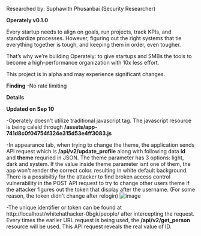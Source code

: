 Researched by: Suphawith Phusanbai (Security Researcher)

**Operately v0.1.0**

Every startup needs to align on goals, run projects, track KPIs, and standardize processes. However, figuring out the right systems that tie everything together is tough, and keeping them in order, even tougher.

That’s why we’re building Operately: to give startups and SMBs the tools to become a high-performance organization with 10x less effort.

This project is in alpha and may experience significant changes.

**Finding**
-No rate limiting 

**Details**

**Updated on Sep 10**

-Operately doesn't utilize traditional javascript tag. The javascript resource is being caleld through **/assets/app-741d8c0f04754f324e315d53e4ff3083.js**

-In appearance tab, when trying to change the theme, the application sends API request which is **/api/v2/update_profile** along with following data **id** and **theme** requried in JSON. The theme parameter has 3 options: light, dark and system. If the value inside theme parameter isnt one of them, the app won't render the correct color. resulting in white default background.
There is a possibiltiy for the attacker to find broken access control vulnerability in the POST API request to try to change other users theme if the attacker figures out the token that display after the username. (For some reason, the token didn't change after relogin)
![image](https://github.com/user-attachments/assets/d089ece3-bd24-4e5e-8a64-38d7cb327252)

-The unique identifier or token can be found at http://localhost/whitehathacker-0bgk/people/ after intercepting the request. Every times the earlier URL request is being used, the **/api/v2/get_person** resource will be used. This API request reveals the real value of ID.








